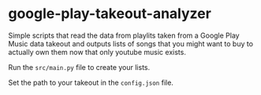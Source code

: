 # google-play-takeout-analyzer

Simple scripts that read the data from playlits taken from a Google Play Music data takeout and outputs lists of songs that you might want to buy to actually own them now that only youtube music exists.

Run the `src/main.py` file to create your lists.

Set the path to your takeout in the `config.json` file.